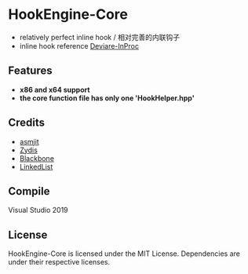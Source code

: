 ﻿# HookEngine-Core
- relatively perfect inline hook / 相对完善的内联钩子
- inline hook reference [Deviare-InProc](https://github.com/nektra/Deviare-InProc)

## Features
- **x86 and x64 support**
- **the core function file has only one 'HookHelper.hpp'**

## Credits
- [asmjit](https://asmjit.com/)
- [Zydis](https://zydis.re)
- [Blackbone](https://github.com/DarthTon/Blackbone)
- [LinkedList](https://github.com/ivanseidel/LinkedList)

## Compile
Visual Studio 2019

## License
HookEngine-Core is licensed under the MIT License. Dependencies are under their respective licenses.
